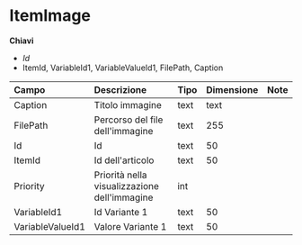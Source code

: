 # ItemImage

  
 **Chiavi**

* _Id_
* ItemId, VariableId1, VariableValueId1, FilePath, Caption

| Campo | Descrizione | Tipo | Dimensione | Note |
| :--- | :--- | :--- | :--- | :--- |
| Caption | Titolo immagine | text | text |  |
| FilePath | Percorso del file dell'immagine | text | 255 |  |
| Id | Id | text | 50 |  |
| ItemId | Id dell'articolo | text | 50 |  |
| Priority | Priorità nella visualizzazione dell'immagine | int |  |  |
| VariableId1 | Id Variante 1 | text | 50 |  |
| VariableValueId1 | Valore Variante 1 | text | 50 |  |

